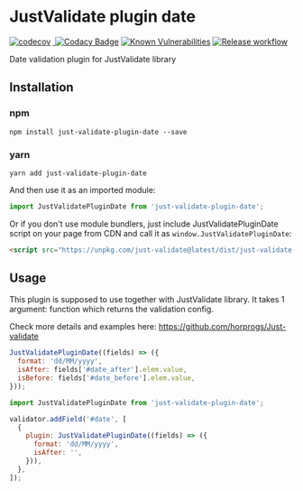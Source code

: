 # JustValidate plugin date

[![codecov](https://codecov.io/gh/horprogs/just-validate-plugin-date/branch/main/graph/badge.svg?token=B98J47L4YI)](https://codecov.io/gh/horprogs/just-validate-plugin-date)
<a href="https://bundlephobia.com/result?p=just-validate-plugin-date@latest" target="\_parent">
<img alt="" src="https://badgen.net/bundlephobia/minzip/just-validate-plugin-date@latest" />
</a>
[![Codacy Badge](https://app.codacy.com/project/badge/Grade/f730fb9086964a74b2b01e56c3d8efe9)](https://www.codacy.com/gh/horprogs/just-validate-plugin-date/dashboard?utm_source=github.com&amp;utm_medium=referral&amp;utm_content=horprogs/just-validate-plugin-date&amp;utm_campaign=Badge_Grade)
[![Known Vulnerabilities](https://snyk.io/test/github/horprogs/Just-validate-plugin-date/badge.svg)](https://snyk.io/test/github/horprogs/Just-validate-plugin-date)
[![Release workflow](https://github.com/horprogs/Just-validate-plugin-date/workflows/Test%20and%20Release/badge.svg)](https://github.com/horprogs/Just-validate-plugin-date/actions)

Date validation plugin for JustValidate library

## Installation

### npm

```shell
npm install just-validate-plugin-date --save
```

### yarn

```shell
yarn add just-validate-plugin-date
```

And then use it as an imported module:

```js
import JustValidatePluginDate from 'just-validate-plugin-date';
```

Or if you don't use module bundlers, just include JustValidatePluginDate script on your page from CDN and call it as `window.JustValidatePluginDate`:

```html
<script src="https://unpkg.com/just-validate@latest/dist/just-validate-plugin-date.production.min.js"></script>
```

## Usage

This plugin is supposed to use together with JustValidate library. It takes 1 argument: function which returns the validation config.

Check more details and examples here: https://github.com/horprogs/Just-validate

```js
JustValidatePluginDate((fields) => ({
  format: 'dd/MM/yyyy',
  isAfter: fields['#date_after'].elem.value,
  isBefore: fields['#date_before'].elem.value,
}));
```

```js
import JustValidatePluginDate from 'just-validate-plugin-date';

validator.addField('#date', [
  {
    plugin: JustValidatePluginDate((fields) => ({
      format: 'dd/MM/yyyy',
      isAfter: '',
    })),
  },
]);
```
